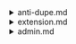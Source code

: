 <details>
    <summary>anti-dupe.md</summary>
    <p>
        test
    </p>
</details>

<details>
    <summary>extension.md</summary>
    <p>
    </p>
</details>

<details>
    <summary>admin.md</summary>
    <p>
    </p>
</details>